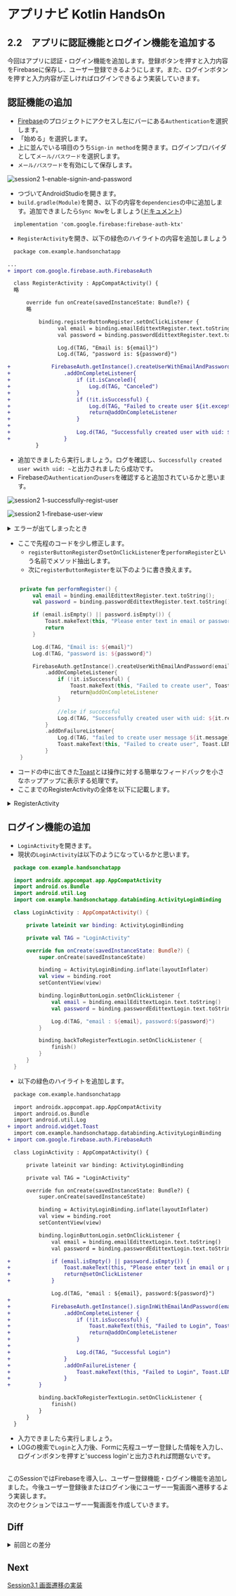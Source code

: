 # アプリナビ Kotlin HandsOn

## 2.2　アプリに認証機能とログイン機能を追加する

今回はアプリに認証・ログイン機能を追加します。登録ボタンを押すと入力内容をFirebaseに保存し、ユーザー登録できるようにします。また、ログインボタンを押すと入力内容が正しければログインできるよう実装していきます。

## 認証機能の追加

- [Firebase]()のプロジェクトにアクセスし左にバーにある`Authentication`を選択します。
- 「始める」を選択します。
- 上に並んでいる項目のうち`Sign-in method`を開きます。ログインプロバイダとして`メール/パスワード`を選択します。
- `メール/パスワード`を有効にして保存します。

![session2 1-enable-signin-and-password](https://user-images.githubusercontent.com/57338033/156908845-a376c092-0285-4cea-9f87-8d637dd7626d.png)

- つづいてAndroidStudioを開きます。
- `build.gradle(Module)`を開き、以下の内容を`dependencies`の中に追加します。追加できましたら`Sync Now`をしましょう([ドキュメント](https://firebase.google.com/docs/auth/android/start?hl=ja))

```
  implementation 'com.google.firebase:firebase-auth-ktx'
```

- `RegisterActivity`を開き、以下の緑色のハイライトの内容を追加しましょう

```diff
  package com.example.handsonchatapp

...
+ import com.google.firebase.auth.FirebaseAuth

  class RegisterActivity : AppCompatActivity() {
  略

      override fun onCreate(savedInstanceState: Bundle?) {
      略

          binding.registerButtonRegister.setOnClickListener {
                val email = binding.emailEdittextRegister.text.toString();
                val password = binding.passwordEdittextRegister.text.toString();

                Log.d(TAG, "Email is: ${email}")
                Log.d(TAG, "password is: ${password}")

+             FirebaseAuth.getInstance().createUserWithEmailAndPassword(email, password)
+                 .addOnCompleteListener{
+                     if (it.isCanceled){
+                         Log.d(TAG, "Canceled")
+                     }
+                     if (!it.isSuccessful) {
+                         Log.d(TAG, "Failed to create user ${it.exception}")
+                         return@addOnCompleteListener
+                     }
+
+                     Log.d(TAG, "Successfully created user with uid: ${it.result.user?.uid}")
+                 }
         }
```

- 追加できましたら実行しましょう。ログを確認し、`Successfully created user wwith uid: ~`と出力されましたら成功です。
- Firebaseの`Authentication`の`users`を確認すると追加されているかと思います。

![session2 1-successfully-regist-user](https://user-images.githubusercontent.com/57338033/156910931-e5d80691-88c0-4881-a209-5d59f67ec7ad.png)

![session2 1-firebase-user-view](https://user-images.githubusercontent.com/57338033/156910954-eed461ad-90d3-4fab-8316-5c204119e7a1.png)

<details>
<summary>エラーが出てしまったとき</summary>
  
- `sign In method`で`メール/パスワード`が有効になっているか確認しましょう
- 端末からこのプロジェクトのアプリケーションをアンインストールして再度実行してみましょう。
  
</details>

- ここで先程のコードを少し修正します。
  - `registerButtonRegister`の`setOnClickListener`を`performRegister`という名前でメソッド抽出します。
  - 次に`registerButtonRegister`を以下のように書き換えます。

```kotlin

    private fun performRegister() {
        val email = binding.emailEdittextRegister.text.toString();
        val password = binding.passwordEdittextRegister.text.toString();

        if (email.isEmpty() || password.isEmpty()) {
            Toast.makeText(this, "Please enter text in email or password", Toast.LENGTH_SHORT).show()
            return
        }

        Log.d(TAG, "Email is: ${email}")
        Log.d(TAG, "password is: ${password}")

        FirebaseAuth.getInstance().createUserWithEmailAndPassword(email, password)
            .addOnCompleteListener{
                if (!it.isSuccessful) {
                    Toast.makeText(this, "Failed to create user", Toast.LENGTH_SHORT).show()
                    return@addOnCompleteListener
                }

                //else if successful
                Log.d(TAG, "Successfully created user with uid: ${it.result.user?.uid}")
            }
            .addOnFailureListener{
                Log.d(TAG, "failed to create user message ${it.message}")
                Toast.makeText(this, "Failed to create user", Toast.LENGTH_SHORT).show()
            }
    }
```

- コードの中に出てきた[Toast](https://developer.android.com/guide/topics/ui/notifiers/toasts?hl=ja)とは操作に対する簡単なフィードバックを小さなホップアップに表示する処理です。
- ここまでのRegisterActivityの全体を以下に記載します。

<details>

<summary>RegisterActivity</summary>
  
  ``` kotlin
  package com.example.handsonchatapp

  import android.app.Activity
  import android.content.Intent
  import androidx.appcompat.app.AppCompatActivity
  import android.os.Bundle
  import android.provider.MediaStore
  import android.util.Log
  import android.widget.Toast
  import com.example.handsonchatapp.databinding.ActivityRegisterBinding
  import com.google.firebase.auth.FirebaseAuth

  class RegisterActivity : AppCompatActivity() {

      private lateinit var binding : ActivityRegisterBinding

      private val TAG = "RegisterActivity"

      override fun onCreate(savedInstanceState: Bundle?) {
          super.onCreate(savedInstanceState)

          binding = ActivityRegisterBinding.inflate(layoutInflater)
          val view = binding.root
          setContentView(view)

          binding.registerButtonRegister.setOnClickListener {
                val email = binding.emailEdittextRegister.text.toString();
                val password = binding.passwordEdittextRegister.text.toString();

                Log.d(TAG, "Email is: ${email}")
                Log.d(TAG, "password is: ${password}")

              FirebaseAuth.getInstance().createUserWithEmailAndPassword(email, password)
                  .addOnCompleteListener{
                      if (it.isCanceled){
                          Log.d(TAG, "Canceled")
                      }
                      if (!it.isSuccessful) {
                          Log.d(TAG, "Failed to create user ${it.exception}")
                          return@addOnCompleteListener
                      }

                      Log.d(TAG, "Successfully created user with uid: ${it.result.user?.uid}")
                  }
         }

          binding.haveAccountTextRegister.setOnClickListener {
              val intent = Intent(this, LoginActivity::class.java)
              startActivity(intent)

              Log.d(TAG, "try to show login activity")
          }

          binding.selectPhotoButtonRegister.setOnClickListener {
              Log.d(TAG, "Try to show photo selector")

              val intent = Intent(Intent.ACTION_PICK)
              intent.type = "image/*"
              startActivityForResult(intent, 0)
          }
      }

      private fun performRegister() {
          val email = binding.emailEdittextRegister.text.toString();
          val password = binding.passwordEdittextRegister.text.toString();

          if (email.isEmpty() || password.isEmpty()) {
              Toast.makeText(this, "Please enter text in email or password", Toast.LENGTH_SHORT).show()
              return
          }

          Log.d(TAG, "Email is: ${email}")
          Log.d(TAG, "password is: ${password}")

          FirebaseAuth.getInstance().createUserWithEmailAndPassword(email, password)
              .addOnCompleteListener{
                  if (!it.isSuccessful) {
                      Toast.makeText(this, "Failed to create user", Toast.LENGTH_SHORT).show()
                      return@addOnCompleteListener
                  }

                  //else if successful
                  Log.d(TAG, "Successfully created user with uid: ${it.result.user?.uid}")
              }
              .addOnFailureListener{
                  //emailのformatが違ったら実行
                  Log.d(TAG, "failed to create user message ${it.message}")
                  Toast.makeText(this, "Failed to create user", Toast.LENGTH_SHORT).show()
              }
      }

      override fun onActivityResult(requestCode: Int, resultCode: Int, data: Intent?) {
          super.onActivityResult(requestCode, resultCode, data)

          if (requestCode == 0 && resultCode == Activity.RESULT_OK && data != null) {
              Log.d(TAG, "Photo was selected")

              val uri = data.data

              //APIレベルによってbitmapの取得方法の推奨が違う
              val bitmap = MediaStore.Images.Media.getBitmap(contentResolver, uri)
              binding.circleViewRegister.setImageBitmap(bitmap)
              binding.selectPhotoButtonRegister.alpha = 0f
          }
      }
  }
  ```

</details>

## ログイン機能の追加

- `LoginActivity`を開きます。
- 現状の`LoginActivity`は以下のようになっているかと思います。

```kotlin
  package com.example.handsonchatapp

  import androidx.appcompat.app.AppCompatActivity
  import android.os.Bundle
  import android.util.Log
  import com.example.handsonchatapp.databinding.ActivityLoginBinding

  class LoginActivity : AppCompatActivity() {

      private lateinit var binding: ActivityLoginBinding

      private val TAG = "LoginActivity"

      override fun onCreate(savedInstanceState: Bundle?) {
          super.onCreate(savedInstanceState)

          binding = ActivityLoginBinding.inflate(layoutInflater)
          val view = binding.root
          setContentView(view)

          binding.loginButtonLogin.setOnClickListener {
              val email = binding.emailEdittextLogin.text.toString()
              val password = binding.passwordEdittextLogin.text.toString()

              Log.d(TAG, "email : ${email}, password:${password}")
          }

          binding.backToRegisterTextLogin.setOnClickListener {
              finish()
          }
      }
  }
```

- 以下の緑色のハイライトを追加します。

```diff
  package com.example.handsonchatapp

  import androidx.appcompat.app.AppCompatActivity
  import android.os.Bundle
  import android.util.Log
+ import android.widget.Toast
  import com.example.handsonchatapp.databinding.ActivityLoginBinding
+ import com.google.firebase.auth.FirebaseAuth

  class LoginActivity : AppCompatActivity() {

      private lateinit var binding: ActivityLoginBinding

      private val TAG = "LoginActivity"

      override fun onCreate(savedInstanceState: Bundle?) {
          super.onCreate(savedInstanceState)

          binding = ActivityLoginBinding.inflate(layoutInflater)
          val view = binding.root
          setContentView(view)

          binding.loginButtonLogin.setOnClickListener {
              val email = binding.emailEdittextLogin.text.toString()
              val password = binding.passwordEdittextLogin.text.toString()

+             if (email.isEmpty() || password.isEmpty()) {
+                 Toast.makeText(this, "Please enter text in email or password", Toast.LENGTH_SHORT).show()
+                 return@setOnClickListener
+             }

              Log.d(TAG, "email : ${email}, password:${password}")
+
+             FirebaseAuth.getInstance().signInWithEmailAndPassword(email, password)
+                 .addOnCompleteListener {
+                     if (!it.isSuccessful) {
+                         Toast.makeText(this, "Failed to Login", Toast.LENGTH_SHORT).show()
+                         return@addOnCompleteListener
+                     }
+
+                     Log.d(TAG, "Successful Login")
+                 }
+                 .addOnFailureListener {
+                     Toast.makeText(this, "Failed to Login", Toast.LENGTH_SHORT).show()
+                 }
+         }

          binding.backToRegisterTextLogin.setOnClickListener {
              finish()
          }
      }
  }
```

- 入力できましたら実行しましょう。
- LOGの検索で`Login`と入力後、Formに先程ユーザー登録した情報を入力し、ログインボタンを押すと'success login'と出力されれば問題ないです。
<br>
このSessionではFirebaseを導入し、ユーザー登録機能・ログイン機能を追加しました。今後ユーザー登録後またはログイン後にユーザー一覧画面へ遷移するよう実装します。<br>
次のセクションではユーザー一覧画面を作成していきます。

## Diff

<details>
  <summary>前回との差分</summary>

  メソッド抽出した関数を実行することを失念しておりました。そのためDiffが２つになってしまいました。申し訳ございません🙇<br>
    ・ [diff](https://github.com/syota-kawaguchi/AppNavi_Kotlin_ChatApp_HandsOn/commit/c37b5b1d8089d65641a1b6aada2b242e77842853) <br>
    ・ [追加のdiff](https://github.com/syota-kawaguchi/AppNavi_Kotlin_ChatApp_HandsOn/commit/9c36d38ab4369236428be52e064e4fb5b23da78d)

</details>

## Next
[Session3.1 画面遷移の実装](https://github.com/syota-kawaguchi/AppNavi_Kotlin_ChatApp_HandsOn/blob/session3.1/README.md)
